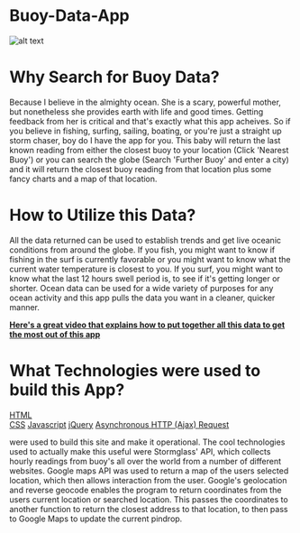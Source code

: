 # Buoy-Data-App
![alt text](https://c2.staticflickr.com/2/1980/45164389582_eba5ca9bd5_c.jpg)

# Why Search for Buoy Data?
Because I believe in the almighty ocean. She is a scary, powerful mother, but nonetheless she provides earth with life and good times. Getting feedback from her is critical and that's exactly what this app acheives. So if you believe in fishing, surfing, sailing, boating, or you're just a straight up storm chaser, boy do I have the app for you. This baby will return the last known reading from either the closest buoy to your location (Click 'Nearest Buoy') or you can search the globe (Search 'Further Buoy' and enter a city) and it will return the closest buoy reading from that location plus some fancy charts and a map of that location. 

# How to Utilize this Data? 
All the data returned can be used to establish trends and get live oceanic conditions from around the globe. If you fish, you might want to know if fishing in the surf is currently favorable or you might want to know what the current water temperature is closest to you. If you surf, you might want to know what the last 12 hours swell period is, to see if it's getting longer or shorter. Ocean data can be used for a wide variety of purposes for any ocean activity and this app pulls the data you want in a cleaner, quicker manner. 

<b>[Here's a great video that explains how to put together all this data to get the most out of this app](https://youtu.be/Yl14Dggru0o)</b>

# What Technologies were used to build this App? 
[HTML](https://developer.mozilla.org/en-US/docs/Web/HTML)</br>
[CSS](https://developer.mozilla.org/en-US/docs/Web/CSS)
[Javascript](https://www.javascript.com/)
[jQuery](https://jquery.com/)
[Asynchronous HTTP (Ajax) Request](http://api.jquery.com/jquery.ajax/) 

were used to build this site and make it operational. The cool technologies used to actually make this useful were Stormglass' API, which collects hourly readings from buoy's all over the world from a number of different websites. Google maps API was used to return a map of the users selected location, which then allows interaction from the user. Google's geolocation and reverse geocode enables the program to return coordinates from the users current location or searched location. This passes the coordinates to another function to return the closest address to that location, to then pass to Google Maps to update the current pindrop. 
